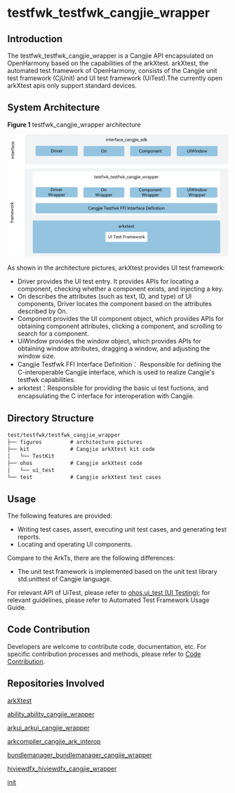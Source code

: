 # testfwk_testfwk_cangjie_wrapper

## Introduction

The testfwk_testfwk_cangjie_wrapper is a Cangjie API encapsulated on OpenHarmony based on the capabilities of the arkXtest. arkXtest, the automated test framework of OpenHarmony, consists of the Cangjie unit test framework (CjUnit) and UI test framework (UiTest).The currently open arkXtest apis only support standard devices.

## System Architecture

**Figure 1** testfwk_cangjie_wrapper architecture

![testfwk_cangjie_wrapper architecture](figures/testfwk_cangjie_wrapper_architecture_en.png)

As shown in the architecture pictures, arkXtest provides UI test framework:

- Driver provides the UI test entry. It provides APIs for locating a component, checking whether a component exists, and injecting a key.
- On describes the attributes (such as text, ID, and type) of UI components, Driver locates the component based on the attributes described by On.
- Component provides the UI component object, which provides APIs for obtaining component attributes, clicking a component, and scrolling to search for a component.
- UiWindow provides the window object, which provides APIs for obtaining window attributes, dragging a window, and adjusting the window size.
- Cangjie Testfwk FFI Interface Definition： Responsible for defining the C-interoperable Cangjie interface, which is used to realize Cangjie's testfwk capabilities.
- arkxtest：Responsible for providing the basic ui test fuctions, and encapsulating the C interface for interoperation with Cangjie.

## Directory Structure

```
test/testfwk/testfwk_cangjie_wrapper
├── figures         # architecture pictures
├── kit             # Cangjie arkXtest kit code
│   └── TestKit
├── ohos            # Cangjie arkXtest code
│   └── ui_test
└── test            # Cangjie arkXtest test cases
```

## Usage

The following features are provided:

- Writing test cases, assert, executing unit test cases, and generating test reports.
- Locating and operating UI components.

Compare to the ArkTs, there are the following differences:

- The unit test framework is implemented based on the unit test library std.unittest of Cangjie language.

For relevant API of UiTest, please refer to [ohos.ui_test (UI Testing)](https://gitcode.com/openharmony-sig/arkcompiler_cangjie_ark_interop/blob/master/doc/API_Reference/source_en/apis/TestKit/cj-apis-ui_test.md); for relevant guidelines, please refer to Automated Test Framework Usage Guide.

## Code Contribution

Developers are welcome to contribute code, documentation, etc. For specific contribution processes and methods, please refer to [Code Contribution](https://gitcode.com/openharmony/docs/blob/master/en/contribute/code-contribution.md).

## Repositories Involved

[arkXtest](https://gitee.com/openharmony/testfwk_arkxtest/blob/master/README_en.md)

[ability_ability_cangjie_wrapper](https://gitcode.com/openharmony-sig/ability_ability_cangjie_wrapper)

[arkui_arkui_cangjie_wrapper](https://gitcode.com/openharmony-sig/arkui_arkui_cangjie_wrapper)

[arkcompiler_cangjie_ark_interop](https://gitcode.com/openharmony-sig/arkcompiler_cangjie_ark_interop)

[bundlemanager_bundlemanager_cangjie_wrapper](https://gitcode.com/openharmony-sig/bundlemanager_bundlemanager_cangjie_wrapper)

[hiviewdfx_hiviewdfx_cangjie_wrapper](https://gitcode.com/openharmony-sig/hiviewdfx_hiviewdfx_cangjie_wrapper)

[init](https://gitee.com/openharmony/startup_init)
